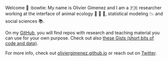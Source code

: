 Welcome :wave: :bowtie: My name is Olivier Gimenez and I am a :fr: researcher working at the interface of animal ecology :wolf: :dolphin: :elephant:, statistical modeling :chart_with_downwards_trend: and social sciences :books:. 

On my [GitHub](https://github.com/oliviergimenez), you will find repos with research and teaching material you can use for your own purpose. Check out also [these Gists (short bits of code and data)](https://gist.github.com/oliviergimenez).

For more info, check out [oliviergimenez.github.io](https://oliviergimenez.github.io/) or reach out on [Twitter](https://twitter.com/oaggimenez).
